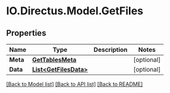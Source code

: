 # IO.Directus.Model.GetFiles
## Properties

Name | Type | Description | Notes
------------ | ------------- | ------------- | -------------
**Meta** | [**GetTablesMeta**](GetTablesMeta.md) |  | [optional] 
**Data** | [**List&lt;GetFilesData&gt;**](GetFilesData.md) |  | [optional] 

[[Back to Model list]](../README.md#documentation-for-models) [[Back to API list]](../README.md#documentation-for-api-endpoints) [[Back to README]](../README.md)

